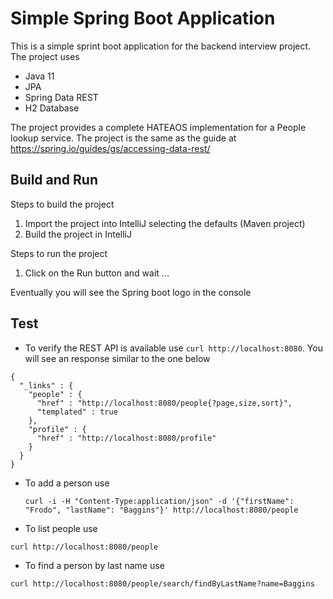 # Simple Spring Boot Application
This is a simple sprint boot application for the backend interview project. The project uses

- Java 11
- JPA
- Spring Data REST
- H2 Database

The project provides a complete HATEAOS implementation for a People lookup service.
The project is the same as the guide at https://spring.io/guides/gs/accessing-data-rest/
## Build and Run
Steps to build the project
1. Import the project into IntelliJ selecting the defaults (Maven project)
2. Build the project in IntelliJ

Steps to run the project
1. Click on the Run button and wait ...

Eventually you will see the Spring boot logo in the console

## Test
- To verify the REST API is available use
`curl http://localhost:8080`. You will see an response similar to the one below
```
{
  "_links" : {
    "people" : {
      "href" : "http://localhost:8080/people{?page,size,sort}",
      "templated" : true
    },
    "profile" : {
      "href" : "http://localhost:8080/profile"
    }
  }
}
```
- To add a person use 
  ```
  curl -i -H "Content-Type:application/json" -d '{"firstName": "Frodo", "lastName": "Baggins"}' http://localhost:8080/people
  ```
- To list people use
```
curl http://localhost:8080/people
```
- To find a person by last name use
```
curl http://localhost:8080/people/search/findByLastName?name=Baggins
```
